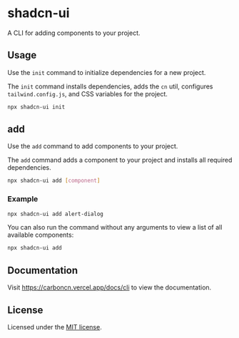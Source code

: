 # shadcn-ui

A CLI for adding components to your project.

## Usage

Use the `init` command to initialize dependencies for a new project.

The `init` command installs dependencies, adds the `cn` util, configures `tailwind.config.js`, and CSS variables for the project.

```bash
npx shadcn-ui init
```

## add

Use the `add` command to add components to your project.

The `add` command adds a component to your project and installs all required dependencies.

```bash
npx shadcn-ui add [component]
```

### Example

```bash
npx shadcn-ui add alert-dialog
```

You can also run the command without any arguments to view a list of all available components:

```bash
npx shadcn-ui add
```

## Documentation

Visit https://carboncn.vercel.app/docs/cli to view the documentation.

## License

Licensed under the [MIT license](https://github.com/shadcn/ui/blob/main/LICENSE.md).
